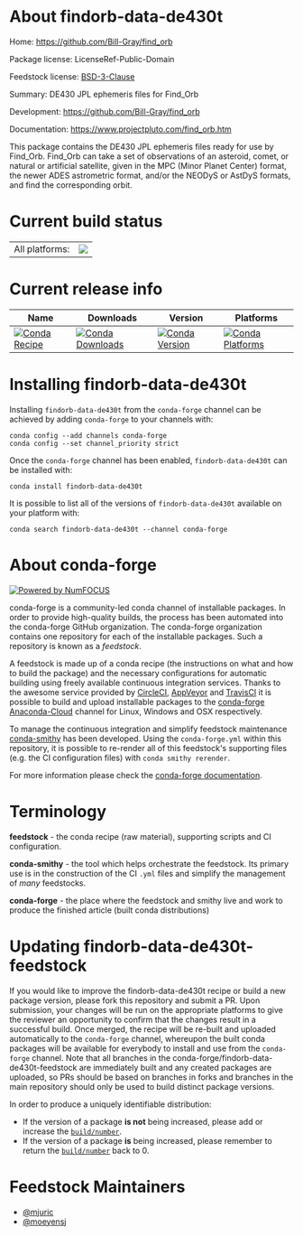 About findorb-data-de430t
=========================

Home: https://github.com/Bill-Gray/find_orb

Package license: LicenseRef-Public-Domain

Feedstock license: [BSD-3-Clause](https://github.com/conda-forge/findorb-data-de430t-feedstock/blob/master/LICENSE.txt)

Summary: DE430 JPL ephemeris files for Find_Orb

Development: https://github.com/Bill-Gray/find_orb

Documentation: https://www.projectpluto.com/find_orb.htm

This package contains the DE430 JPL ephemeris files ready for use by Find_Orb.
Find_Orb can take a set of observations of an asteroid, comet, or natural or artificial satellite,
given in the MPC (Minor Planet Center) format, the newer ADES astrometric format,
and/or the NEODyS or AstDyS formats, and find the corresponding orbit.


Current build status
====================


<table><tr><td>All platforms:</td>
    <td>
      <a href="https://dev.azure.com/conda-forge/feedstock-builds/_build/latest?definitionId=13052&branchName=master">
        <img src="https://dev.azure.com/conda-forge/feedstock-builds/_apis/build/status/findorb-data-de430t-feedstock?branchName=master">
      </a>
    </td>
  </tr>
</table>

Current release info
====================

| Name | Downloads | Version | Platforms |
| --- | --- | --- | --- |
| [![Conda Recipe](https://img.shields.io/badge/recipe-findorb--data--de430t-green.svg)](https://anaconda.org/conda-forge/findorb-data-de430t) | [![Conda Downloads](https://img.shields.io/conda/dn/conda-forge/findorb-data-de430t.svg)](https://anaconda.org/conda-forge/findorb-data-de430t) | [![Conda Version](https://img.shields.io/conda/vn/conda-forge/findorb-data-de430t.svg)](https://anaconda.org/conda-forge/findorb-data-de430t) | [![Conda Platforms](https://img.shields.io/conda/pn/conda-forge/findorb-data-de430t.svg)](https://anaconda.org/conda-forge/findorb-data-de430t) |

Installing findorb-data-de430t
==============================

Installing `findorb-data-de430t` from the `conda-forge` channel can be achieved by adding `conda-forge` to your channels with:

```
conda config --add channels conda-forge
conda config --set channel_priority strict
```

Once the `conda-forge` channel has been enabled, `findorb-data-de430t` can be installed with:

```
conda install findorb-data-de430t
```

It is possible to list all of the versions of `findorb-data-de430t` available on your platform with:

```
conda search findorb-data-de430t --channel conda-forge
```


About conda-forge
=================

[![Powered by NumFOCUS](https://img.shields.io/badge/powered%20by-NumFOCUS-orange.svg?style=flat&colorA=E1523D&colorB=007D8A)](http://numfocus.org)

conda-forge is a community-led conda channel of installable packages.
In order to provide high-quality builds, the process has been automated into the
conda-forge GitHub organization. The conda-forge organization contains one repository
for each of the installable packages. Such a repository is known as a *feedstock*.

A feedstock is made up of a conda recipe (the instructions on what and how to build
the package) and the necessary configurations for automatic building using freely
available continuous integration services. Thanks to the awesome service provided by
[CircleCI](https://circleci.com/), [AppVeyor](https://www.appveyor.com/)
and [TravisCI](https://travis-ci.com/) it is possible to build and upload installable
packages to the [conda-forge](https://anaconda.org/conda-forge)
[Anaconda-Cloud](https://anaconda.org/) channel for Linux, Windows and OSX respectively.

To manage the continuous integration and simplify feedstock maintenance
[conda-smithy](https://github.com/conda-forge/conda-smithy) has been developed.
Using the ``conda-forge.yml`` within this repository, it is possible to re-render all of
this feedstock's supporting files (e.g. the CI configuration files) with ``conda smithy rerender``.

For more information please check the [conda-forge documentation](https://conda-forge.org/docs/).

Terminology
===========

**feedstock** - the conda recipe (raw material), supporting scripts and CI configuration.

**conda-smithy** - the tool which helps orchestrate the feedstock.
                   Its primary use is in the construction of the CI ``.yml`` files
                   and simplify the management of *many* feedstocks.

**conda-forge** - the place where the feedstock and smithy live and work to
                  produce the finished article (built conda distributions)


Updating findorb-data-de430t-feedstock
======================================

If you would like to improve the findorb-data-de430t recipe or build a new
package version, please fork this repository and submit a PR. Upon submission,
your changes will be run on the appropriate platforms to give the reviewer an
opportunity to confirm that the changes result in a successful build. Once
merged, the recipe will be re-built and uploaded automatically to the
`conda-forge` channel, whereupon the built conda packages will be available for
everybody to install and use from the `conda-forge` channel.
Note that all branches in the conda-forge/findorb-data-de430t-feedstock are
immediately built and any created packages are uploaded, so PRs should be based
on branches in forks and branches in the main repository should only be used to
build distinct package versions.

In order to produce a uniquely identifiable distribution:
 * If the version of a package **is not** being increased, please add or increase
   the [``build/number``](https://docs.conda.io/projects/conda-build/en/latest/resources/define-metadata.html#build-number-and-string).
 * If the version of a package **is** being increased, please remember to return
   the [``build/number``](https://docs.conda.io/projects/conda-build/en/latest/resources/define-metadata.html#build-number-and-string)
   back to 0.

Feedstock Maintainers
=====================

* [@mjuric](https://github.com/mjuric/)
* [@moeyensj](https://github.com/moeyensj/)

